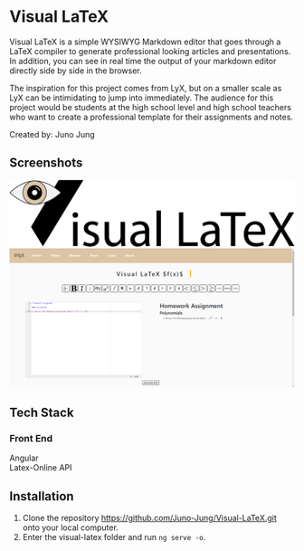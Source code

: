 # Visual LaTeX

Visual LaTeX is a simple WYSIWYG Markdown editor that goes through a LaTeX compiler to generate professional looking articles and presentations. In addition, you can see in real time the output of your markdown editor directly side by side in the browser. 

The inspiration for this project comes from LyX, but on a smaller scale as LyX can be intimidating to jump into immediately. The audience for this project would be students at the high school level and high school teachers who want to create a professional template for their assignments and notes.

Created by: Juno Jung

## Screenshots

![Visual LaTeX Logo](/assets/VL_Logo_01.png?raw=true "Visual LaTeX Logo")
![Visual LaTeX](/assets/Visual-LaTeX.png?raw=true "Visual LaTeX")

## Tech Stack

### Front End

Angular  
Latex-Online API

## Installation

1. Clone the repository https://github.com/Juno-Jung/Visual-LaTeX.git onto your local computer.
2. Enter the visual-latex folder and run <code>ng serve -o</code>.
